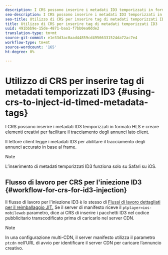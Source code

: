 ```yaml
---
description: I CRS possono inserire i metadati ID3 temporizzati in formato HLS e creare elementi creativi per facilitare il tracciamento degli annunci lato client.
seo-description: I CRS possono inserire i metadati ID3 temporizzati in formato HLS e creare elementi creativi per facilitare il tracciamento degli annunci lato client.
seo-title: Utilizzo di CRS per inserire tag di metadati temporizzati ID3
title: Utilizzo di CRS per inserire tag di metadati temporizzati ID3
uuid: 491bbb9e-15de-4871-baa1-f7bb0ea0dde2
translation-type: tm+mt
source-git-commit: e1e33d3ac0aad44859cd49566331524da72ac7e4
workflow-type: tm+mt
source-wordcount: '165'
ht-degree: 0%

---
```



# Utilizzo di CRS per inserire tag di metadati temporizzati ID3 {#using-crs-to-inject-id-timed-metadata-tags}

I CRS possono inserire i metadati ID3 temporizzati in formato HLS e creare elementi creativi per facilitare il tracciamento degli annunci lato client.

Il lettore client legge i metadati ID3 per abilitare il tracciamento degli annunci accurato in base al frame.

>[!NOTE]
>
>L’inserimento di metadati temporizzati ID3 funziona solo su Safari su iOS.

## Flusso di lavoro per CRS per l&#39;iniezione ID3 {#workflow-for-crs-for-id3-injection}

Il flusso di lavoro per l&#39;iniezione ID3 è lo stesso di [Flussi di lavoro dettagliati per il reimballaggio JIT.](../~old-creative-repackaging-service/jit-repackage.md) Se il server di manifesto riceve il  `ptplayer=ios-mobileweb` parametro, dice ai CRS di inserire i pacchetti ID3 nel codice pubblicitario transcodificato prima di caricarlo nel server CDN.

>[!NOTE]
>
>In una configurazione multi-CDN, il server manifesto utilizza il parametro `ptcdn` nell’URL di avvio per identificare il server CDN per caricare l’annuncio creativo.